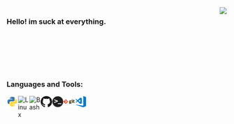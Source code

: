<img src='https://external-content.duckduckgo.com/iu/?u=http%3A%2F%2F38.media.tumblr.com%2Fe4a5a6ba0a4c9585114715ead95be30a%2Ftumblr_mp2heh4JzU1stb6fao1_500.gif&f=1&nofb=1' align='right'>

<!-- List Of Websites-->

[github]: https://github.com/revaldy-30
[reddit]: https://www.reddit.com/user/Revvvu


### Hello! im suck at everything.



</br>
</br>
</br>
</br>
</br>




### Languages and Tools:

[<img align="left" alt="Python" width="26px" src="https://raw.githubusercontent.com/PKief/vscode-material-icon-theme/master/icons/python.svg" />](https://www.python.org/)
[<img align="left" alt="Linux" width="26px" src="https://image.flaticon.com/icons/svg/226/226772.svg" />](https://www.linux.org/)
[<img align="left" alt="Bash" width="26px" src="https://raw.githubusercontent.com/odb/official-bash-logo/master/assets/Logos/Icons/SVG/128x128.svg" />](https://www.gnu.org/software/bash/)
[<img align="left" alt="GitHub" width="26px" src="https://raw.githubusercontent.com/github/explore/78df643247d429f6cc873026c0622819ad797942/topics/github/github.png" />](https://github.com/)
[<img align="left" alt="Terminal" width="26px" src="https://raw.githubusercontent.com/github/explore/80688e429a7d4ef2fca1e82350fe8e3517d3494d/topics/terminal/terminal.png" />](https://www.google.com/search?&q=command+line+interface)
[<img align="left" alt="Git" width="26px" src="https://raw.githubusercontent.com/github/explore/80688e429a7d4ef2fca1e82350fe8e3517d3494d/topics/git/git.png" />](https://git-scm.com/)
[<img align="left" alt="Visual Studio Code" width="26px" src="https://raw.githubusercontent.com/github/explore/80688e429a7d4ef2fca1e82350fe8e3517d3494d/topics/visual-studio-code/visual-studio-code.png" />](https://code.visualstudio.com/)

&nbsp;
&nbsp;
<br />

<!---
revaldy-30/revaldy-30 is a ✨ special ✨ repository because its `README.md` (this file) appears on your GitHub profile.
You can click the Preview link to take a look at your changes.
--->

